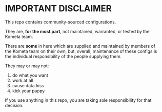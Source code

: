 # IMPORTANT DISCLAIMER

This repo contains community-sourced configurations.

They are, **for the most part**, not maintained, warranted, or tested by the Kometa team.

There are **some** in here which are supplied and maintained by members of the Kometa team on their own, but, overall, maintenance of these configs is the individual responsibility of the people supplying them.

They may or may not:
1. do what you want
2. work at all
3. cause data loss
4. kick your puppy

If you use anything in this repo, you are taking sole responsibility for that decision.
